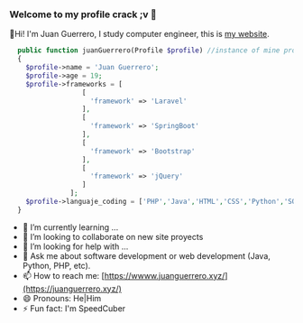 ### Welcome to my profile crack ;v 👋

🙌Hi! I'm Juan Guerrero, I study computer engineer, this is [my website](http://juanguerrero.xyz).
```php
  public function juanGuerrero(Profile $profile) //instance of mine profile ;v
  {
    $profile->name = 'Juan Guerrero';
    $profile->age = 19;
    $profile->frameworks = [
                  [
                    'framework' => 'Laravel'
                  ],
                  [
                    'framework' => 'SpringBoot'
                  ],
                  [
                    'framework' => 'Bootstrap'
                  ],
                  [
                    'framework' => 'jQuery'
                  ]
               ];
    $profile->languaje_coding = ['PHP','Java','HTML','CSS','Python','SQL'];
  }
```
- 🌱 I’m currently learning ...
- 👯 I’m looking to collaborate on new site proyects
- 🤔 I’m looking for help with ...
- 💬 Ask me about software development or web development (Java, Python, PHP, etc).
- 📫 How to reach me: [https://wwww.juanguerrero.xyz/](https://juanguerrero.xyz/)
- 😄 Pronouns: He|Him
- ⚡ Fun fact: I'm SpeedCuber

